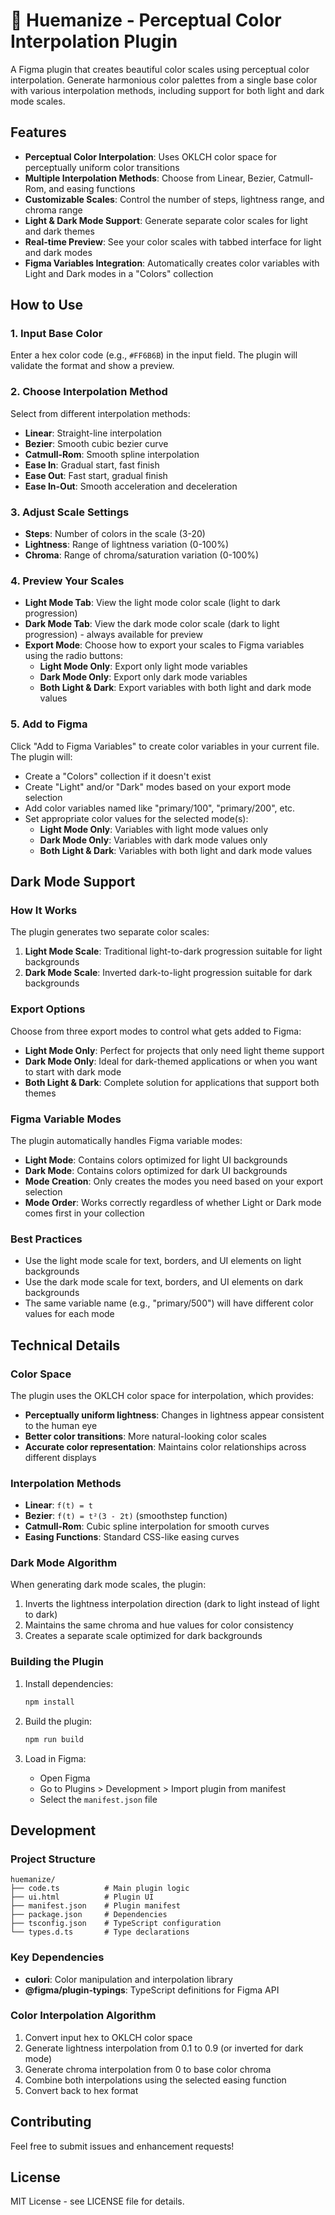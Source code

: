 # 🎨 Huemanize - Perceptual Color Interpolation Plugin

A Figma plugin that creates beautiful color scales using perceptual color interpolation. Generate harmonious color palettes from a single base color with various interpolation methods, including support for both light and dark mode scales.

## Features

- **Perceptual Color Interpolation**: Uses OKLCH color space for perceptually uniform color transitions
- **Multiple Interpolation Methods**: Choose from Linear, Bezier, Catmull-Rom, and easing functions
- **Customizable Scales**: Control the number of steps, lightness range, and chroma range
- **Light & Dark Mode Support**: Generate separate color scales for light and dark themes
- **Real-time Preview**: See your color scales with tabbed interface for light and dark modes
- **Figma Variables Integration**: Automatically creates color variables with Light and Dark modes in a "Colors" collection

## How to Use

### 1. Input Base Color
Enter a hex color code (e.g., `#FF6B6B`) in the input field. The plugin will validate the format and show a preview.

### 2. Choose Interpolation Method
Select from different interpolation methods:
- **Linear**: Straight-line interpolation
- **Bezier**: Smooth cubic bezier curve
- **Catmull-Rom**: Smooth spline interpolation
- **Ease In**: Gradual start, fast finish
- **Ease Out**: Fast start, gradual finish
- **Ease In-Out**: Smooth acceleration and deceleration

### 3. Adjust Scale Settings
- **Steps**: Number of colors in the scale (3-20)
- **Lightness**: Range of lightness variation (0-100%)
- **Chroma**: Range of chroma/saturation variation (0-100%)

### 4. Preview Your Scales
- **Light Mode Tab**: View the light mode color scale (light to dark progression)
- **Dark Mode Tab**: View the dark mode color scale (dark to light progression) - always available for preview
- **Export Mode**: Choose how to export your scales to Figma variables using the radio buttons:
  - **Light Mode Only**: Export only light mode variables
  - **Dark Mode Only**: Export only dark mode variables  
  - **Both Light & Dark**: Export variables with both light and dark mode values

### 5. Add to Figma
Click "Add to Figma Variables" to create color variables in your current file. The plugin will:
- Create a "Colors" collection if it doesn't exist
- Create "Light" and/or "Dark" modes based on your export mode selection
- Add color variables named like "primary/100", "primary/200", etc.
- Set appropriate color values for the selected mode(s):
  - **Light Mode Only**: Variables with light mode values only
  - **Dark Mode Only**: Variables with dark mode values only
  - **Both Light & Dark**: Variables with both light and dark mode values

## Dark Mode Support

### How It Works
The plugin generates two separate color scales:

1. **Light Mode Scale**: Traditional light-to-dark progression suitable for light backgrounds
2. **Dark Mode Scale**: Inverted dark-to-light progression suitable for dark backgrounds

### Export Options
Choose from three export modes to control what gets added to Figma:

- **Light Mode Only**: Perfect for projects that only need light theme support
- **Dark Mode Only**: Ideal for dark-themed applications or when you want to start with dark mode
- **Both Light & Dark**: Complete solution for applications that support both themes

### Figma Variable Modes
The plugin automatically handles Figma variable modes:
- **Light Mode**: Contains colors optimized for light UI backgrounds
- **Dark Mode**: Contains colors optimized for dark UI backgrounds
- **Mode Creation**: Only creates the modes you need based on your export selection
- **Mode Order**: Works correctly regardless of whether Light or Dark mode comes first in your collection

### Best Practices
- Use the light mode scale for text, borders, and UI elements on light backgrounds
- Use the dark mode scale for text, borders, and UI elements on dark backgrounds
- The same variable name (e.g., "primary/500") will have different color values for each mode

## Technical Details

### Color Space
The plugin uses the OKLCH color space for interpolation, which provides:
- **Perceptually uniform lightness**: Changes in lightness appear consistent to the human eye
- **Better color transitions**: More natural-looking color scales
- **Accurate color representation**: Maintains color relationships across different displays

### Interpolation Methods
- **Linear**: `f(t) = t`
- **Bezier**: `f(t) = t²(3 - 2t)` (smoothstep function)
- **Catmull-Rom**: Cubic spline interpolation for smooth curves
- **Easing Functions**: Standard CSS-like easing curves

### Dark Mode Algorithm
When generating dark mode scales, the plugin:
1. Inverts the lightness interpolation direction (dark to light instead of light to dark)
2. Maintains the same chroma and hue values for color consistency
3. Creates a separate scale optimized for dark backgrounds

### Building the Plugin

1. Install dependencies:
   ```bash
   npm install
   ```

2. Build the plugin:
   ```bash
   npm run build
   ```

3. Load in Figma:
   - Open Figma
   - Go to Plugins > Development > Import plugin from manifest
   - Select the `manifest.json` file

## Development

### Project Structure
```
huemanize/
├── code.ts          # Main plugin logic
├── ui.html          # Plugin UI
├── manifest.json    # Plugin manifest
├── package.json     # Dependencies
├── tsconfig.json    # TypeScript configuration
└── types.d.ts       # Type declarations
```

### Key Dependencies
- **culori**: Color manipulation and interpolation library
- **@figma/plugin-typings**: TypeScript definitions for Figma API

### Color Interpolation Algorithm
1. Convert input hex to OKLCH color space
2. Generate lightness interpolation from 0.1 to 0.9 (or inverted for dark mode)
3. Generate chroma interpolation from 0 to base color chroma
4. Combine both interpolations using the selected easing function
5. Convert back to hex format

## Contributing

Feel free to submit issues and enhancement requests!

## License

MIT License - see LICENSE file for details. 